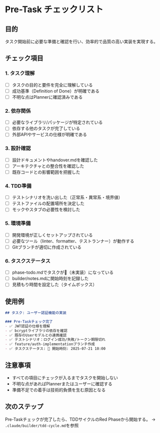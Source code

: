 # Pre-Task チェックリスト

## 目的
タスク開始前に必要な準備と確認を行い、効率的で品質の高い実装を実現する。

## チェック項目

### 1. タスク理解
- [ ] タスクの目的と要件を完全に理解している
- [ ] 成功基準（Definition of Done）が明確である
- [ ] 不明な点はPlannerに確認済みである

### 2. 依存関係
- [ ] 必要なライブラリ/パッケージが特定されている
- [ ] 依存する他のタスクが完了している
- [ ] 外部APIやサービスの仕様が明確である

### 3. 設計確認
- [ ] 設計ドキュメントやhandover.mdを確認した
- [ ] アーキテクチャとの整合性を確認した
- [ ] 既存コードとの影響範囲を把握した

### 4. TDD準備
- [ ] テストシナリオを洗い出した（正常系・異常系・境界値）
- [ ] テストファイルの配置場所を決定した
- [ ] モックやスタブの必要性を検討した

### 5. 環境準備
- [ ] 開発環境が正しくセットアップされている
- [ ] 必要なツール（linter、formatter、テストランナー）が動作する
- [ ] Gitブランチが適切に作成されている

### 6. タスクステータス
- [ ] phase-todo.mdでタスクが🔴（未実装）になっている
- [ ] builder/notes.mdに開始時刻を記録した
- [ ] 見積もり時間を設定した（タイムボックス）

## 使用例

```markdown
## タスク: ユーザー認証機能の実装

### Pre-Taskチェック完了
- ✅ JWT認証の仕様を理解
- ✅ bcryptライブラリの依存を確認
- ✅ 既存のUserモデルとの連携確認
- ✅ テストシナリオ：ログイン成功/失敗/トークン期限切れ
- ✅ feature/auth-implementationブランチ作成
- ✅ タスクステータス: 🔴 開始時刻: 2025-07-21 10:00
```

## 注意事項

- すべての項目にチェックが入るまでタスクを開始しない
- 不明な点があればPlannerまたはユーザーに確認する
- 準備不足での着手は技術的負債を生む原因となる

## 次のステップ
Pre-Taskチェックが完了したら、TDDサイクルのRed Phaseから開始する。
→ `.claude/builder/tdd-cycle.md`を参照
